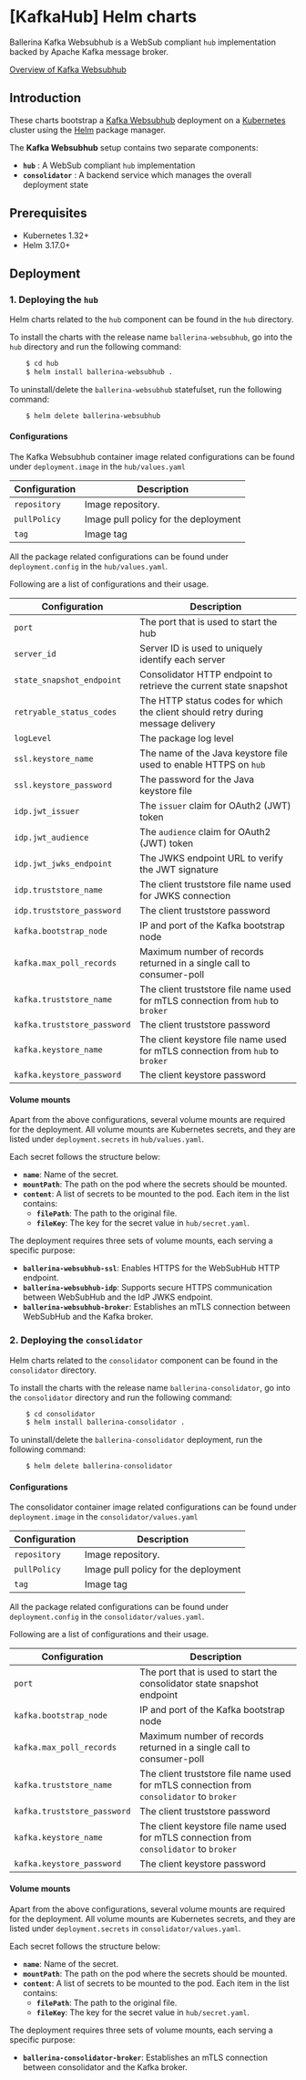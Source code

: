 # [KafkaHub] Helm charts

Ballerina Kafka Websubhub is a WebSub compliant `hub` implementation backed by Apache Kafka message broker.

[Overview of Kafka Websubhub](https://github.com/ballerina-platform/module-ballerina-websubhub/blob/kafkahub-mtls/examples/kafka-hub/A%20Guide%20on%20implementing%20Websub%20Hub%20backed%20by%20Kafka%20Message%20Broker.md)

## Introduction

These charts bootstrap a [Kafka Websubhub](https://github.com/ballerina-platform/module-ballerina-websubhub/blob/kafkahub-mtls/examples/kafka-hub) deployment 
on a [Kubernetes](https://kubernetes.io) cluster using the [Helm](https://helm.sh) package manager.

The **Kafka Websubhub** setup contains two separate components:
- **`hub`** : A WebSub compliant `hub` implementation
- **`consolidator`** : A backend service which manages the overall deployment state

## Prerequisites

- Kubernetes 1.32+
- Helm 3.17.0+

## Deployment

### 1. Deploying the `hub`

Helm charts related to the `hub` component can be found in the `hub` directory. 

To install the charts with the release name `ballerina-websubhub`, go into the `hub` directory and run the following command:

```sh
    $ cd hub
    $ helm install ballerina-websubhub .
```

To uninstall/delete the `ballerina-websubhub` statefulset, run the following command:

```sh
    $ helm delete ballerina-websubhub
```

#### Configurations

The Kafka Websubhub container image related configurations can be found under `deployment.image` in the `hub/values.yaml`

| Configuration  | Description                        |
|-------------- |-------------------------------------|
| `repository`  | Image repository.                   |
| `pullPolicy`  | Image pull policy for the deployment|
| `tag`         | Image tag                           |


All the package related configurations can be found under `deployment.config` in the `hub/values.yaml`. 

Following are a list of configurations and their usage.

| Configuration               | Description                                                                     |
|-----------------------------|---------------------------------------------------------------------------------|
| `port`                      | The port that is used to start the hub                                          |
| `server_id`                 | Server ID is used to uniquely identify each server                              |
| `state_snapshot_endpoint`   | Consolidator HTTP endpoint to retrieve the current state snapshot               |
| `retryable_status_codes`    | The HTTP status codes for which the client should retry during message delivery |
| `logLevel`                  | The package log level                                                           |
| `ssl.keystore_name`         | The name of the Java keystore file used to enable HTTPS on `hub`                |
| `ssl.keystore_password`     | The password for the Java keystore file                                         |
| `idp.jwt_issuer`            | The `issuer` claim for OAuth2 (JWT) token                                       |
| `idp.jwt_audience`          | The `audience` claim for OAuth2 (JWT) token                                     |
| `idp.jwt_jwks_endpoint`     | The JWKS endpoint URL to verify the JWT signature                               |
| `idp.truststore_name`       | The client truststore file name used for JWKS connection                        |
| `idp.truststore_password`   | The client truststore password                                                  |
| `kafka.bootstrap_node`      | IP and port of the Kafka bootstrap node                                         |
| `kafka.max_poll_records`    | Maximum number of records returned in a single call to consumer-poll            |
| `kafka.truststore_name`     | The client truststore file name used for mTLS connection from `hub` to `broker` |
| `kafka.truststore_password` | The client truststore password                                                  |
| `kafka.keystore_name`       | The client keystore file name used for mTLS connection from `hub` to `broker`   |
| `kafka.keystore_password`   | The client keystore password                                                    |

#### Volume mounts

Apart from the above configurations, several volume mounts are required for the deployment. All volume mounts are Kubernetes secrets, and they are listed under `deployment.secrets` in `hub/values.yaml`.  

Each secret follows the structure below:  

- **`name`**: Name of the secret.  
- **`mountPath`**: The path on the pod where the secrets should be mounted.  
- **`content`**: A list of secrets to be mounted to the pod. Each item in the list contains:
  - **`filePath`**: The path to the original file.  
  - **`fileKey`**: The key for the secret value in `hub/secret.yaml`. 

The deployment requires three sets of volume mounts, each serving a specific purpose:  

- **`ballerina-websubhub-ssl`**: Enables HTTPS for the WebSubHub HTTP endpoint.  
- **`ballerina-websubhub-idp`**: Supports secure HTTPS communication between WebSubHub and the IdP JWKS endpoint.  
- **`ballerina-websubhub-broker`**: Establishes an mTLS connection between WebSubHub and the Kafka broker.  

### 2. Deploying the `consolidator`

Helm charts related to the `consolidator` component can be found in the `consolidator` directory. 

To install the charts with the release name `ballerina-consolidator`, go into the `consolidator` directory and run the following command:

```sh
    $ cd consolidator
    $ helm install ballerina-consolidator .
```

To uninstall/delete the `ballerina-consolidator` deployment, run the following command:

```sh
    $ helm delete ballerina-consolidator
```

#### Configurations

The consolidator container image related configurations can be found under `deployment.image` in the `consolidator/values.yaml`

| Configuration  | Description                        |
|-------------- |-------------------------------------|
| `repository`  | Image repository.                   |
| `pullPolicy`  | Image pull policy for the deployment|
| `tag`         | Image tag                           |

All the package related configurations can be found under `deployment.config` in the `consolidator/values.yaml`. 

Following are a list of configurations and their usage.

| Configuration               | Description                                                                             |
|-----------------------------|-----------------------------------------------------------------------------------------|
| `port`                      | The port that is used to start the consolidator state snapshot endpoint                 |
| `kafka.bootstrap_node`      | IP and port of the Kafka bootstrap node                                                 |
| `kafka.max_poll_records`    | Maximum number of records returned in a single call to consumer-poll                    |
| `kafka.truststore_name`     | The client truststore file name used for mTLS connection from `consolidator` to `broker`|
| `kafka.truststore_password` | The client truststore password                                                          |
| `kafka.keystore_name`       | The client keystore file name used for mTLS connection from `consolidator` to `broker`  |
| `kafka.keystore_password`   | The client keystore password                                                            |


#### Volume mounts

Apart from the above configurations, several volume mounts are required for the deployment. All volume mounts are Kubernetes secrets, and they are listed under `deployment.secrets` in `consolidator/values.yaml`.  

Each secret follows the structure below:  

- **`name`**: Name of the secret.  
- **`mountPath`**: The path on the pod where the secrets should be mounted.  
- **`content`**: A list of secrets to be mounted to the pod. Each item in the list contains:
  - **`filePath`**: The path to the original file.  
  - **`fileKey`**: The key for the secret value in `hub/secret.yaml`. 

The deployment requires three sets of volume mounts, each serving a specific purpose:  

- **`ballerina-consolidator-broker`**: Establishes an mTLS connection between consolidator and the Kafka broker.  
